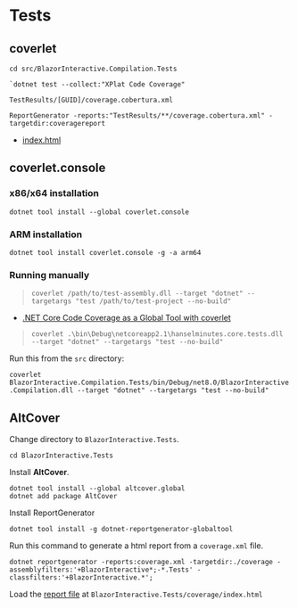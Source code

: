 # Tests

## coverlet

```shell
cd src/BlazorInteractive.Compilation.Tests
```

```shell
`dotnet test --collect:"XPlat Code Coverage"
```

`TestResults/[GUID]/coverage.cobertura.xml`

```shell
ReportGenerator -reports:"TestResults/**/coverage.cobertura.xml" -targetdir:coveragereport
```

- [index.html](../src/BlazorInteractive.Compilation.Tests/coveragereport/index.html)

## coverlet.console

### x86/x64 installation

```shell
dotnet tool install --global coverlet.console
```

### ARM installation

```shell
dotnet tool install coverlet.console -g -a arm64
```

### Running manually

> `coverlet /path/to/test-assembly.dll --target "dotnet" --targetargs "test /path/to/test-project --no-build"`

- [.NET Core Code Coverage as a Global Tool with coverlet](https://www.hanselman.com/blog/net-core-code-coverage-as-a-global-tool-with-coverlet)

> `coverlet .\bin\Debug\netcoreapp2.1\hanselminutes.core.tests.dll --target "dotnet" --targetargs "test --no-build"`

Run this from the `src` directory:

`coverlet BlazorInteractive.Compilation.Tests/bin/Debug/net8.0/BlazorInteractive.Compilation.dll --target "dotnet" --targetargs "test --no-build"`

## AltCover

Change directory to `BlazorInteractive.Tests`.

`cd BlazorInteractive.Tests`

Install **AltCover**.

```shell
dotnet tool install --global altcover.global
dotnet add package AltCover
```

Install ReportGenerator

```shell
dotnet tool install -g dotnet-reportgenerator-globaltool
```

Run this command to generate a html report from a `coverage.xml` file.

```shell
dotnet reportgenerator -reports:coverage.xml -targetdir:./coverage -assemblyfilters:'+BlazorInteractive*;-*.Tests' -classfilters:'+BlazorInteractive.*';
```

Load the [report file](../src/BlazorInteractive.Tests/coverage/index.html) at `BlazorInteractive.Tests/coverage/index.html`
